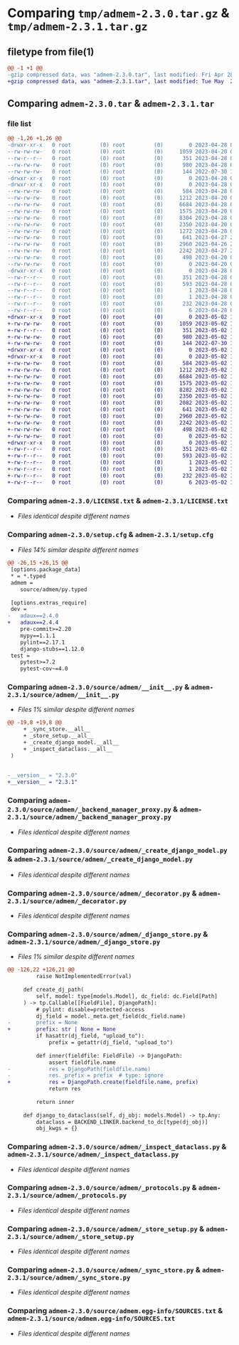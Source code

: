 # Comparing `tmp/admem-2.3.0.tar.gz` & `tmp/admem-2.3.1.tar.gz`

## filetype from file(1)

```diff
@@ -1 +1 @@
-gzip compressed data, was "admem-2.3.0.tar", last modified: Fri Apr 28 09:19:35 2023, max compression
+gzip compressed data, was "admem-2.3.1.tar", last modified: Tue May  2 15:21:16 2023, max compression
```

## Comparing `admem-2.3.0.tar` & `admem-2.3.1.tar`

### file list

```diff
@@ -1,26 +1,26 @@
-drwxr-xr-x   0 root         (0) root         (0)        0 2023-04-28 09:19:35.503958 admem-2.3.0/
--rw-rw-rw-   0 root         (0) root         (0)     1059 2023-04-20 07:45:29.000000 admem-2.3.0/LICENSE.txt
--rw-r--r--   0 root         (0) root         (0)      351 2023-04-28 09:19:35.503958 admem-2.3.0/PKG-INFO
--rw-rw-rw-   0 root         (0) root         (0)      980 2023-04-28 09:19:35.507958 admem-2.3.0/setup.cfg
--rw-rw-rw-   0 root         (0) root         (0)      144 2022-07-30 13:12:02.000000 admem-2.3.0/setup.py
-drwxr-xr-x   0 root         (0) root         (0)        0 2023-04-28 09:19:35.487958 admem-2.3.0/source/
-drwxr-xr-x   0 root         (0) root         (0)        0 2023-04-28 09:19:35.499958 admem-2.3.0/source/admem/
--rw-rw-rw-   0 root         (0) root         (0)      584 2023-04-28 09:14:04.000000 admem-2.3.0/source/admem/__init__.py
--rw-rw-rw-   0 root         (0) root         (0)     1212 2023-04-20 07:45:29.000000 admem-2.3.0/source/admem/_backend_manager_proxy.py
--rw-rw-rw-   0 root         (0) root         (0)     6684 2023-04-28 09:16:24.000000 admem-2.3.0/source/admem/_create_django_model.py
--rw-rw-rw-   0 root         (0) root         (0)     1575 2023-04-20 07:45:29.000000 admem-2.3.0/source/admem/_decorator.py
--rw-rw-rw-   0 root         (0) root         (0)     8304 2023-04-28 09:04:15.000000 admem-2.3.0/source/admem/_django_store.py
--rw-rw-rw-   0 root         (0) root         (0)     2350 2023-04-20 07:45:29.000000 admem-2.3.0/source/admem/_inspect_dataclass.py
--rw-rw-rw-   0 root         (0) root         (0)     1272 2023-04-28 09:04:15.000000 admem-2.3.0/source/admem/_path_proxy.py
--rw-rw-rw-   0 root         (0) root         (0)      641 2023-04-27 21:17:11.000000 admem-2.3.0/source/admem/_protocols.py
--rw-rw-rw-   0 root         (0) root         (0)     2960 2023-04-26 22:14:31.000000 admem-2.3.0/source/admem/_store_setup.py
--rw-rw-rw-   0 root         (0) root         (0)     2242 2023-04-27 21:17:11.000000 admem-2.3.0/source/admem/_sync_store.py
--rw-rw-rw-   0 root         (0) root         (0)      498 2023-04-20 07:45:29.000000 admem-2.3.0/source/admem/_util.py
--rw-rw-rw-   0 root         (0) root         (0)        0 2023-04-20 07:45:29.000000 admem-2.3.0/source/admem/py.typed
-drwxr-xr-x   0 root         (0) root         (0)        0 2023-04-28 09:19:35.503958 admem-2.3.0/source/admem.egg-info/
--rw-r--r--   0 root         (0) root         (0)      351 2023-04-28 09:19:35.000000 admem-2.3.0/source/admem.egg-info/PKG-INFO
--rw-r--r--   0 root         (0) root         (0)      593 2023-04-28 09:19:35.000000 admem-2.3.0/source/admem.egg-info/SOURCES.txt
--rw-r--r--   0 root         (0) root         (0)        1 2023-04-28 09:19:35.000000 admem-2.3.0/source/admem.egg-info/dependency_links.txt
--rw-r--r--   0 root         (0) root         (0)        1 2023-04-28 09:19:17.000000 admem-2.3.0/source/admem.egg-info/not-zip-safe
--rw-r--r--   0 root         (0) root         (0)      232 2023-04-28 09:19:35.000000 admem-2.3.0/source/admem.egg-info/requires.txt
--rw-r--r--   0 root         (0) root         (0)        6 2023-04-28 09:19:35.000000 admem-2.3.0/source/admem.egg-info/top_level.txt
+drwxr-xr-x   0 root         (0) root         (0)        0 2023-05-02 15:21:16.617513 admem-2.3.1/
+-rw-rw-rw-   0 root         (0) root         (0)     1059 2023-05-02 14:46:08.000000 admem-2.3.1/LICENSE.txt
+-rw-r--r--   0 root         (0) root         (0)      351 2023-05-02 15:21:16.617513 admem-2.3.1/PKG-INFO
+-rw-rw-rw-   0 root         (0) root         (0)      980 2023-05-02 15:21:16.621513 admem-2.3.1/setup.cfg
+-rw-rw-rw-   0 root         (0) root         (0)      144 2022-07-30 13:12:02.000000 admem-2.3.1/setup.py
+drwxr-xr-x   0 root         (0) root         (0)        0 2023-05-02 15:21:16.601512 admem-2.3.1/source/
+drwxr-xr-x   0 root         (0) root         (0)        0 2023-05-02 15:21:16.613512 admem-2.3.1/source/admem/
+-rw-rw-rw-   0 root         (0) root         (0)      584 2023-05-02 14:46:09.000000 admem-2.3.1/source/admem/__init__.py
+-rw-rw-rw-   0 root         (0) root         (0)     1212 2023-05-02 14:46:09.000000 admem-2.3.1/source/admem/_backend_manager_proxy.py
+-rw-rw-rw-   0 root         (0) root         (0)     6684 2023-05-02 14:46:09.000000 admem-2.3.1/source/admem/_create_django_model.py
+-rw-rw-rw-   0 root         (0) root         (0)     1575 2023-05-02 14:46:09.000000 admem-2.3.1/source/admem/_decorator.py
+-rw-rw-rw-   0 root         (0) root         (0)     8282 2023-05-02 14:46:09.000000 admem-2.3.1/source/admem/_django_store.py
+-rw-rw-rw-   0 root         (0) root         (0)     2350 2023-05-02 14:46:09.000000 admem-2.3.1/source/admem/_inspect_dataclass.py
+-rw-rw-rw-   0 root         (0) root         (0)     2082 2023-05-02 15:02:28.000000 admem-2.3.1/source/admem/_path_proxy.py
+-rw-rw-rw-   0 root         (0) root         (0)      641 2023-05-02 14:46:09.000000 admem-2.3.1/source/admem/_protocols.py
+-rw-rw-rw-   0 root         (0) root         (0)     2960 2023-05-02 14:46:09.000000 admem-2.3.1/source/admem/_store_setup.py
+-rw-rw-rw-   0 root         (0) root         (0)     2242 2023-05-02 14:46:09.000000 admem-2.3.1/source/admem/_sync_store.py
+-rw-rw-rw-   0 root         (0) root         (0)      498 2023-05-02 14:46:09.000000 admem-2.3.1/source/admem/_util.py
+-rw-rw-rw-   0 root         (0) root         (0)        0 2023-05-02 14:46:09.000000 admem-2.3.1/source/admem/py.typed
+drwxr-xr-x   0 root         (0) root         (0)        0 2023-05-02 15:21:16.617513 admem-2.3.1/source/admem.egg-info/
+-rw-r--r--   0 root         (0) root         (0)      351 2023-05-02 15:21:16.000000 admem-2.3.1/source/admem.egg-info/PKG-INFO
+-rw-r--r--   0 root         (0) root         (0)      593 2023-05-02 15:21:16.000000 admem-2.3.1/source/admem.egg-info/SOURCES.txt
+-rw-r--r--   0 root         (0) root         (0)        1 2023-05-02 15:21:16.000000 admem-2.3.1/source/admem.egg-info/dependency_links.txt
+-rw-r--r--   0 root         (0) root         (0)        1 2023-05-02 15:20:57.000000 admem-2.3.1/source/admem.egg-info/not-zip-safe
+-rw-r--r--   0 root         (0) root         (0)      232 2023-05-02 15:21:16.000000 admem-2.3.1/source/admem.egg-info/requires.txt
+-rw-r--r--   0 root         (0) root         (0)        6 2023-05-02 15:21:16.000000 admem-2.3.1/source/admem.egg-info/top_level.txt
```

### Comparing `admem-2.3.0/LICENSE.txt` & `admem-2.3.1/LICENSE.txt`

 * *Files identical despite different names*

### Comparing `admem-2.3.0/setup.cfg` & `admem-2.3.1/setup.cfg`

 * *Files 14% similar despite different names*

```diff
@@ -26,15 +26,15 @@
 [options.package_data]
 * = *.typed
 admem = 
 	source/admem/py.typed
 
 [options.extras_require]
 dev = 
-	adaux==2.4.0
+	adaux==2.4.4
 	pre-commit>=2.20
 	mypy==1.1.1
 	pylint==2.17.1
 	django-stubs==1.12.0
 test = 
 	pytest>=7.2
 	pytest-cov~=4.0
```

### Comparing `admem-2.3.0/source/admem/__init__.py` & `admem-2.3.1/source/admem/__init__.py`

 * *Files 1% similar despite different names*

```diff
@@ -19,8 +19,8 @@
     + _sync_store.__all__
     + _store_setup.__all__
     + _create_django_model.__all__
     + _inspect_dataclass.__all__
 )
 
 
-__version__ = "2.3.0"
+__version__ = "2.3.1"
```

### Comparing `admem-2.3.0/source/admem/_backend_manager_proxy.py` & `admem-2.3.1/source/admem/_backend_manager_proxy.py`

 * *Files identical despite different names*

### Comparing `admem-2.3.0/source/admem/_create_django_model.py` & `admem-2.3.1/source/admem/_create_django_model.py`

 * *Files identical despite different names*

### Comparing `admem-2.3.0/source/admem/_decorator.py` & `admem-2.3.1/source/admem/_decorator.py`

 * *Files identical despite different names*

### Comparing `admem-2.3.0/source/admem/_django_store.py` & `admem-2.3.1/source/admem/_django_store.py`

 * *Files 1% similar despite different names*

```diff
@@ -126,22 +126,21 @@
         raise NotImplementedError(val)
 
     def create_dj_path(
         self, model: type[models.Model], dc_field: dc.Field[Path]
     ) -> tp.Callable[[FieldFile], DjangoPath]:
         # pylint: disable=protected-access
         dj_field = model._meta.get_field(dc_field.name)
-        prefix = None
+        prefix: str | None = None
         if hasattr(dj_field, "upload_to"):
             prefix = getattr(dj_field, "upload_to")
 
         def inner(fieldfile: FieldFile) -> DjangoPath:
             assert fieldfile.name
-            res = DjangoPath(fieldfile.name)
-            res._prefix = prefix  # type: ignore
+            res = DjangoPath.create(fieldfile.name, prefix)
             return res
 
         return inner
 
     def django_to_dataclass(self, dj_obj: models.Model) -> tp.Any:
         dataclass = BACKEND_LINKER.backend_to_dc[type(dj_obj)]
         obj_kwgs = {}
```

### Comparing `admem-2.3.0/source/admem/_inspect_dataclass.py` & `admem-2.3.1/source/admem/_inspect_dataclass.py`

 * *Files identical despite different names*

### Comparing `admem-2.3.0/source/admem/_protocols.py` & `admem-2.3.1/source/admem/_protocols.py`

 * *Files identical despite different names*

### Comparing `admem-2.3.0/source/admem/_store_setup.py` & `admem-2.3.1/source/admem/_store_setup.py`

 * *Files identical despite different names*

### Comparing `admem-2.3.0/source/admem/_sync_store.py` & `admem-2.3.1/source/admem/_sync_store.py`

 * *Files identical despite different names*

### Comparing `admem-2.3.0/source/admem.egg-info/SOURCES.txt` & `admem-2.3.1/source/admem.egg-info/SOURCES.txt`

 * *Files identical despite different names*

